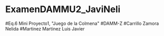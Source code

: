 # ExamenDAMMU2_JaviNeli
#Eq.6 Mini Proyecto1, "Juego de la Colmena"
#DAMM-Z
#Carrillo Zamora Nelida
#Martinez Martinez Luis Javier
